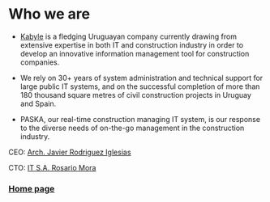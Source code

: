 # Who we are

* [Kabyle](./CaratulaKabyle_en.md) is a fledging Uruguayan company currently drawing from extensive expertise in both IT and construction industry in order to develop an innovative information management tool for construction companies.

* We rely on 30+ years of system administration and technical support for large public IT systems, and on the successful completion of more than 180 thousand square metres of civil construction projects in Uruguay and Spain.
 
* PASKA, our real-time construction managing IT system, is our response to the diverse needs of on-the-go management in the construction industry.


CEO: [Arch. Javier Rodriguez Iglesias](./CVJavier.md)

CTO: [IT S.A. Rosario Mora](./CVRosario.md)


### [Home page](./CaratulaKabyle_en.md)
